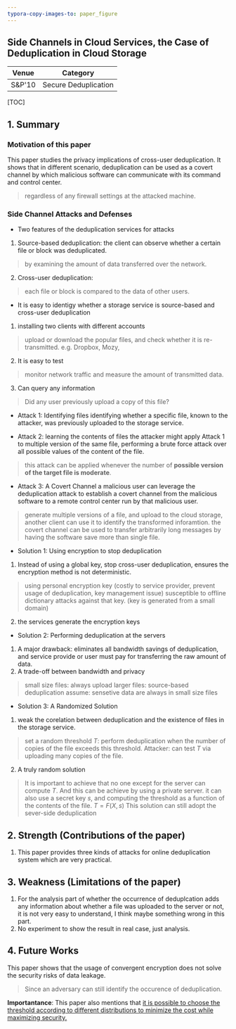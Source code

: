 ```yaml
---
typora-copy-images-to: paper_figure
---
```

Side Channels in Cloud Services, the Case of Deduplication in Cloud Storage
------------------------------------------
| Venue  |       Category       |
| :----: | :------------------: |
| S&P'10 | Secure Deduplication |
[TOC]

## 1. Summary
### Motivation of this paper
This paper studies the privacy implications of cross-user deduplication. It shows that in different scenario, deduplication can be used as a covert channel by which malicious software can communicate with its command and control center.
> regardless of any firewall settings at the attacked machine.

### Side Channel Attacks and Defenses
- Two features of the deduplication services for attacks 
1. Source-based deduplication:
the client can observe whether a certain file or block was deduplicated.
> by examining the amount of data transferred over the network.

2. Cross-user deduplication: 
> each file or block is compared to the data of other users.

- It is easy to identigy whether a storage service is source-based and cross-user deduplication 
1. installing two clients with different accounts
> upload or download the popular files, and check whether it is re-transmitted. 
> e.g. Dropbox, Mozy, 

2. It is easy to test
> monitor network traffic and measure the amount of transmitted data.

3. Can query any information
> Did any user previously upload a copy of this file?

- Attack 1: Identifying files
identifying whether a specific file, known to the attacker, was previously uploaded to the storage service.

- Attack 2: learning the contents of files 
the attacker might apply Attack 1 to multiple version of the same file, performing a brute force attack over all possible values of the content of the file.
> this attack can be applied whenever the number of **possible version of the target file is moderate**.

- Attack 3: A Covert Channel
a malicious user can leverage the deduplication attack to establish a covert channel from the malicious software to a remote control center run by that malicious user.
> generate multiple versions of a file, and upload to the cloud storage, another client can use it to identify the transformed inforamtion.
> the covert channel can be used to transfer arbitrarily long messages by having the software save more than single file.

- Solution 1: Using encryption to stop deduplication
1. Instead of using a global key, stop cross-user deduplication, ensures the encryption method is not deterministic.
> using personal encryption key (costly to service provider, prevent usage of deduplication, key management issue)
> susceptible to offline dictionary attacks against that key. (key is generated from a small domain)

2. the services generate the encryption keys


- Solution 2: Performing deduplication at the servers
1. A major drawback: eliminates all bandwidth savings of deduplication, and service provide or user must pay for transferring the raw amount of data.
2. A trade-off between bandwidth and privacy
> small size files: always upload
> larger files: source-based deduplication 
> assume: sensetive data are always in small size files


- Solution 3: A Randomized Solution
1. weak the corelation between deduplication and the existence of files in the storage service.
> set a random threshold $T$: perform deduplication when the number of copies of the file exceeds this threshold. 
> Attacker: can test $T$ via uploading many copies of the file.

2. A truly random solution
> It is important to achieve that no one except for the server can compute $T$. And this can be achieve by using a private server.
> it can also use a secret key $s$, and computing the threshold as a function of the contents of the file. $T = F(X, s)$ 
> This solution can still adopt the sever-side deduplication 


## 2. Strength (Contributions of the paper)
1. This paper provides three kinds of attacks for online deduplication system which are very practical.
## 3. Weakness (Limitations of the paper)
1. For the analysis part of whether the occurrence of deduplcation adds any information about whether a file was uploaded to the server or not, it is not very easy to understand, I think maybe something wrong in this part.
2. No experiment to show the result in real case, just analysis.
## 4. Future Works
This paper shows that the usage of convergent encryption does not solve the security risks of data leakage.
> Since an adversary can still identify the occurence of deduplication.

**Importantance**: This paper also mentions that <u>it is possible to choose the threshold according to different distributions to minimize the cost while maximizing security.</u>
